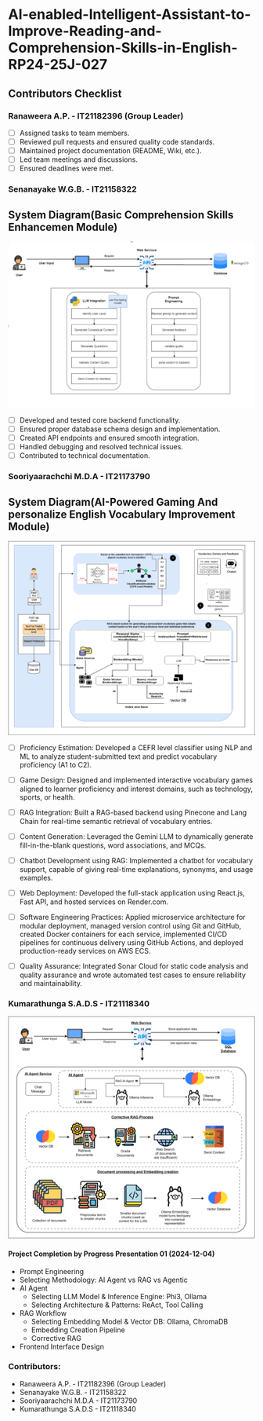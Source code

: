  # AI-enabled-Intelligent-Assistant-to-Improve-Reading-and-Comprehension-Skills-in-English-RP24-25J-027

## Contributors Checklist

### **Ranaweera A.P. - IT21182396 (Group Leader)**  
- [ ] Assigned tasks to team members.  
- [ ] Reviewed pull requests and ensured quality code standards.  
- [ ] Maintained project documentation (README, Wiki, etc.).  
- [ ] Led team meetings and discussions.  
- [ ] Ensured deadlines were met.

### **Senanayake W.G.B. - IT21158322**
## System Diagram(Basic Comprehension Skills Enhancemen Module)
![My Image](images/bvsys.png)

- [ ] Developed and tested core backend functionality.  
- [ ] Ensured proper database schema design and implementation.  
- [ ] Created API endpoints and ensured smooth integration.  
- [ ] Handled debugging and resolved technical issues.  
- [ ] Contributed to technical documentation.

### **Sooriyaarachchi M.D.A - IT21173790**  
## System Diagram(AI-Powered Gaming And personalize English Vocabulary Improvement Module)
![My Image](images/vc.png)

- [ ] Proficiency Estimation: Developed a CEFR level classifier using NLP and ML to analyze student-submitted text and predict vocabulary proficiency (A1 to C2). 
- [ ] Game Design: Designed and implemented interactive vocabulary games aligned to learner proficiency and interest domains, such as technology, sports, or health.   
- [ ] RAG Integration: Built a RAG-based backend using Pinecone and Lang Chain for real-time semantic retrieval of vocabulary entries. 
- [ ] Content Generation: Leveraged the Gemini LLM to dynamically generate fill-in-the-blank questions, word associations, and MCQs. 
- [ ] Chatbot Development using RAG: Implemented a chatbot for vocabulary support, capable of giving real-time explanations, synonyms, and usage examples.
- [ ] Web Deployment: Developed the full-stack application using React.js, Fast API, and hosted services on Render.com.
- [ ] Software Engineering Practices: Applied microservice architecture for modular deployment, managed version control using Git and GitHub, created Docker containers for each service, implemented CI/CD pipelines for continuous delivery using GitHub Actions, and deployed production-ready services on AWS ECS.
- [ ] Quality Assurance: Integrated Sonar Cloud for static code analysis and quality assurance and wrote automated test cases to ensure reliability and maintainability. 


### **Kumarathunga S.A.D.S - IT21118340**  
![System Architecture](https://github.com/IT21118340/RP24-25J-027/blob/master/Images/SysDia.png)

#### Project Completion by Progress Presentation 01 (2024-12-04)
- Prompt Engineering
- Selecting Methodology: AI Agent vs RAG vs Agentic
- AI Agent
	* Selecting LLM Model & Inference Engine: Phi3, Ollama
 	* Selecting Architecture & Patterns: ReAct, Tool Calling
- RAG Workflow
	* Selecting Embedding Model & Vector DB: Ollama, ChromaDB
 	* Embedding Creation Pipeline
 	* Corrective RAG
- Frontend Interface Design


<h3>Contributors:</h3>

- Ranaweera A.P. - IT21182396 (Group Leader)
- Senanayake W.G.B. - IT21158322
- Sooriyaarachchi M.D.A - IT21173790
- Kumarathunga S.A.D.S - IT21118340
